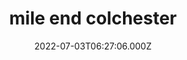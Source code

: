 ---
date: 2022-07-03T06:27:06.000Z
title: mile end colchester
latitude: 51.90849539781104
longitude: 0.8947654010370808
url: http://www.mileendbusinessnetwork.co.uk
category: checkin
---